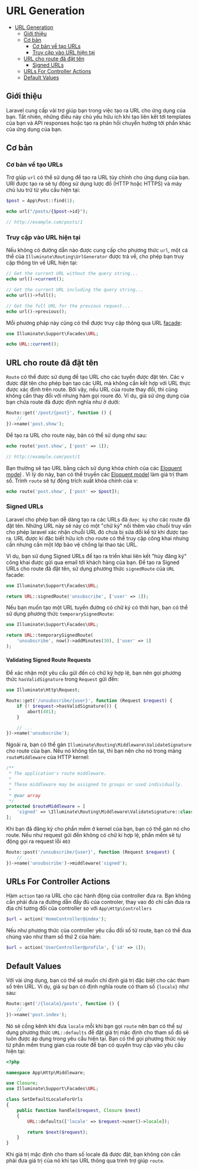 # URL Generation

- [URL Generation](#url-generation)
  - [Giới thiệu](#gii-thiu)
  - [Cơ bản](#c-bn)
    - [Cơ bản về tạo URLs](#c-bn-v-to-urls)
    - [Truy cập vào URL hiện tại](#truy-cp-vao-url-hin-ti)
  - [URL cho route đã đặt tên](#url-cho-route-a-t-ten)
    - [Signed URLs](#signed-urls)
  - [URLs For Controller Actions](#urls-for-controller-actions)
  - [Default Values](#default-values)

## Giới thiệu

Laravel cung cấp vài trợ giúp bạn trong việc tạo ra URL cho ứng dụng của bạn. Tất nhiên, những điều này chủ yếu hữu ích khi tạo liên kết tới templates của bạn và API responses hoặc tạo ra phản hồi chuyển hướng tới phần khác của ứng dụng của bạn.

## Cơ bản

### Cơ bản về tạo URLs

Trợ giúp ``url`` có thể sử dụng để tạo ra URL tùy chỉnh cho ứng dụng của bạn. URl được tạo ra sẽ tự động sử dụng lược đồ (HTTP hoặc HTTPS) và máy chủ lưu trữ từ yêu cầu hiện tại:

```php
$post = App\Post::find(1);

echo url("/posts/{$post->id}");

// http://example.com/posts/1
```

### Truy cập vào URL hiện tại

Nếu không có đường dẫn nào được cung cấp cho phương thức ``url``, một cá thể của ``Illuminate\Routing\UrlGenerator`` được trả về, cho phép bạn truy cập thông tin về URL hiện tại:

```php
// Get the current URL without the query string...
echo url()->current();

// Get the current URL including the query string...
echo url()->full();

// Get the full URL for the previous request...
echo url()->previous();
```

Mỗi phương pháp này cũng có thể được truy cập thông qua URL [facade](facades.md):

```php
use Illuminate\Support\Facades\URL;

echo URL::current();
```

## URL cho route đã đặt tên

``Route`` có thể được sử dụng để tạo URL cho các tuyến được đặt tên. Các v được đặt tên cho phép bạn tạo các URL mà không cần kết hợp với URL thực được xác định trên route. Bởi vậy, nếu URL của route thay đổi, thì cũng không cần thay đổi với nhưng hàm gọi roure đó. Ví dụ, giả sử ứng dụng của bạn chứa route đã được định nghĩa như ở dưới:

```php
Route::get('/post/{post}', function () {
    //
})->name('post.show');
```

Để tạo ra URL cho route này, bản có thể sử dụng như sau:

```php
echo route('post.show', ['post' => 1]);

// http://example.com/post/1
```

Bạn thường sẽ tạo URL bằng cách sử dụng khóa chính của các [Eloquent model](eloquent.md) . Vì lý do này, bạn có thể truyền các [Eloquent model](eloquent.md) làm giá trị tham số. Trình ``route`` sẽ tự động trích xuất khóa chính của v:

```php
echo route('post.show', ['post' => $post]);
```

### Signed URLs

Laravel cho phép bạn dễ dàng tạo ra các URLs đã `được ký` cho các route đã đặt tên. Những URL này sẽ này có một "chữ ký" nối thêm vào chuỗi truy vấn cho phép laravel xác nhận chuỗi URL đó chưa bị sửa đổi kể từ khi được tạo ra. URL được kí đặc biết hữu ích cho route có thể truy cập công khai nhưng cần nhưng cần một lớp bảo vệ chống lại thao tác URL.

Ví dụ, bạn sử dụng Signed URLs để tạo ra triển khai liên kết "hủy đăng ký" công khai được gửi qua email tới khách hàng của bạn. Để tạo ra Signed URLs cho route đã đặt tên, sử dụng phương thức ``signedRoute`` của ``URL`` facade:

```php
use Illuminate\Support\Facades\URL;

return URL::signedRoute('unsubscribe', ['user' => 1]);
```

Nếu bạn muốn tạo một URL tuyến đường có chữ ký có thời hạn, bạn có thể sử dụng phương thức ``temporarySignedRoute``:

```php
use Illuminate\Support\Facades\URL;

return URL::temporarySignedRoute(
    'unsubscribe', now()->addMinutes(30), ['user' => 1]
);
```

#### Validating Signed Route Requests

Để xác nhận một yêu cầu gửi đến có chữ ký hợp lệ, bạn nên gọi phương thức ``hasValidSignature`` trong ``Request`` gửi đến:

```php
use Illuminate\Http\Request;

Route::get('/unsubscribe/{user}', function (Request $request) {
    if (! $request->hasValidSignature()) {
        abort(401);
    }

    // ...
})->name('unsubscribe');
```

Ngoài ra, bạn có thể gán ``Illuminate\Routing\Middleware\ValidateSignature`` cho route của bạn. Nếu nó không tồn tai, thì bạn nên cho nó trong mảng ``routeMiddleware`` của HTTP kernel:

```php
/**
 * The application's route middleware.
 *
 * These middleware may be assigned to groups or used individually.
 *
 * @var array
 */
protected $routeMiddleware = [
    'signed' => \Illuminate\Routing\Middleware\ValidateSignature::class,
];
```

Khi bạn đã đăng ký cho phần mềm ở kernel của bạn, bạn có thể gán nó cho route. Nếu như request gửi đến không có chữ kí hợp lệ, phần mềm sẽ tự động gọi ra request lỗi ``403``

```php
Route::post('/unsubscribe/{user}', function (Request $request) {
    // ...
})->name('unsubscribe')->middleware('signed');
```

## URLs For Controller Actions

Hàm ``action`` tạo ra URL cho các hành động của controller đưa ra. Bạn không cần phải đưa ra đường dẫn đầy đủ của controler, thay vao đó chỉ cần đưa ra địa chỉ tương đối của controller so với ``App\Http\Controllers``

```php
$url = action('HomeController@index');
```

Nếu như phương thức của controller yêu cầu đối số từ route, bạn có thể đưa chúng vào như tham số thứ 2 của hàm:

```php
$url = action('UserController@profile', ['id' => 1]);
```

## Default Values

Với vài ứng dụng, bạn có thể sẽ muốn chỉ định giá trị đặc biệt cho các tham số trên URL. Ví dụ, giả sự bạn có định nghĩa route có tham số ``{locale}`` như sau:

```php
Route::get('/{locale}/posts', function () {
    //
})->name('post.index');
```

Nó sẽ cồng kênh khi đưa ``locale`` mỗi khi bạn gọi ``route`` nên bạn có thể sự dụng phương thức ``URL::defaults`` để đặt giá trị mặc định cho tham số đó  sẽ luôn được áp dụng trong yêu cầu hiện tại. Bạn có thể gọi phương thức này từ phần mềm trung gian của route để bạn có quyền truy cập vào yêu cầu hiện tại:

```php
<?php

namespace App\Http\Middleware;

use Closure;
use Illuminate\Support\Facades\URL;

class SetDefaultLocaleForUrls
{
    public function handle($request, Closure $next)
    {
        URL::defaults(['locale' => $request->user()->locale]);

        return $next($request);
    }
}
```

Khi giá trị mặc định cho tham số locale đã được đặt, bạn không còn cần phải đưa giá trị của nó khi tạo URL thông qua trình trợ giúp ``route``.